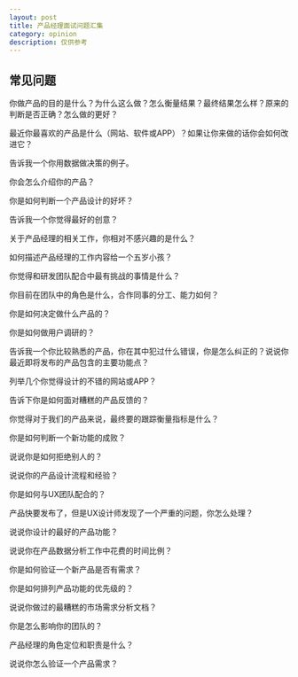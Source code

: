 ```yaml
---
layout: post
title: 产品经理面试问题汇集
category: opinion
description: 仅供参考
---
```


## 常见问题



你做产品的目的是什么？为什么这么做？怎么衡量结果？最终结果怎么样？原来的判断是否正确？怎么做的更好？

最近你最喜欢的产品是什么（网站、软件或APP）？如果让你来做的话你会如何改进它？

告诉我一个你用数据做决策的例子。

你会怎么介绍你的产品？

你是如何判断一个产品设计的好坏？

告诉我一个你觉得最好的创意？

关于产品经理的相关工作，你相对不感兴趣的是什么？

如何描述产品经理的工作内容给一个五岁小孩？

你觉得和研发团队配合中最有挑战的事情是什么？

你目前在团队中的角色是什么，合作同事的分工、能力如何？

你是如何决定做什么产品的？

你是如何做用户调研的？

告诉我一个你比较熟悉的产品，你在其中犯过什么错误，你是怎么纠正的？说说你最近即将发布的产品包含的主要功能点？

列举几个你觉得设计的不错的网站或APP？

告诉下你是如何面对糟糕的产品反馈的？

你觉得对于我们的产品来说，最终要的跟踪衡量指标是什么？

你是如何判断一个新功能的成败？

说说你是如何拒绝别人的？

说说你的产品设计流程和经验？

你是如何与UX团队配合的？

产品快要发布了，但是UX设计师发现了一个严重的问题，你怎么处理？

说说你设计的最好的产品功能？

说说你在产品数据分析工作中花费的时间比例？

你是如何验证一个新产品是否有需求？

你是如何排列产品功能的优先级的？

说说你做过的最糟糕的市场需求分析文档？

你是怎么影响你的团队的？

产品经理的角色定位和职责是什么？

说说你怎么验证一个产品需求？